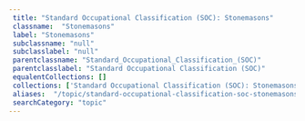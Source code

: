 ```yaml
--- 
 title: "Standard Occupational Classification (SOC): Stonemasons" 
 classname:  "Stonemasons" 
 label: "Stonemasons" 
 subclassname: "null" 
 subclasslabel: "null" 
 parentclassname: "Standard_Occupational_Classification_(SOC)" 
 parentclasslabel: "Standard Occupational Classification (SOC)" 
 equalentCollections: [] 
 collections: ['Standard Occupational Classification (SOC): Stonemasons']
 aliases:  "/topic/standard-occupational-classification-soc-stonemasons"  
 searchCategory: "topic" 
---
```


